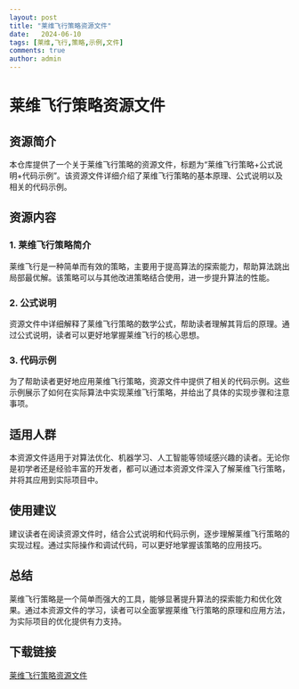 ```yaml
---
layout: post
title: "莱维飞行策略资源文件"
date:   2024-06-10
tags: [莱维,飞行,策略,示例,文件]
comments: true
author: admin
---
```

# 莱维飞行策略资源文件

## 资源简介

本仓库提供了一个关于莱维飞行策略的资源文件，标题为“莱维飞行策略+公式说明+代码示例”。该资源文件详细介绍了莱维飞行策略的基本原理、公式说明以及相关的代码示例。

## 资源内容

### 1. 莱维飞行策略简介

莱维飞行是一种简单而有效的策略，主要用于提高算法的探索能力，帮助算法跳出局部最优解。该策略可以与其他改进策略结合使用，进一步提升算法的性能。

### 2. 公式说明

资源文件中详细解释了莱维飞行策略的数学公式，帮助读者理解其背后的原理。通过公式说明，读者可以更好地掌握莱维飞行的核心思想。

### 3. 代码示例

为了帮助读者更好地应用莱维飞行策略，资源文件中提供了相关的代码示例。这些示例展示了如何在实际算法中实现莱维飞行策略，并给出了具体的实现步骤和注意事项。

## 适用人群

本资源文件适用于对算法优化、机器学习、人工智能等领域感兴趣的读者。无论你是初学者还是经验丰富的开发者，都可以通过本资源文件深入了解莱维飞行策略，并将其应用到实际项目中。

## 使用建议

建议读者在阅读资源文件时，结合公式说明和代码示例，逐步理解莱维飞行策略的实现过程。通过实际操作和调试代码，可以更好地掌握该策略的应用技巧。

## 总结

莱维飞行策略是一个简单而强大的工具，能够显著提升算法的探索能力和优化效果。通过本资源文件的学习，读者可以全面掌握莱维飞行策略的原理和应用方法，为实际项目的优化提供有力支持。

## 下载链接

[莱维飞行策略资源文件](https://pan.quark.cn/s/4529c8a4749b)